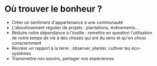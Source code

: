 # Où trouver le bonheur ?

- Créer un sentiment d'appartenance à une communauté
- L'aboutissement régulier de projets : plantations, évènements…
- Réduire notre dépendance à l'inutile : remettre en question l'utilisation de notre temps de vie à des choses qui ont du sens et qu'on choisi consciemment
- Recréer un rapport à la terre : observer, planter, cultiver les éco-systèmes
- Transmettre nos savoirs, partager nos expériences
